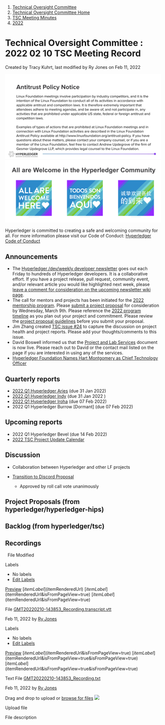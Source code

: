 1. [Technical Oversight Committee](index.html)
2. [Technical Oversight Committee Home](Technical-Oversight-Committee-Home_21430274.html)
3. [TSC Meeting Minutes](TSC-Meeting-Minutes_21448544.html)
4. [2022](2022_21443639.html)

# Technical Oversight Committee : 2022 02 10 TSC Meeting Record

Created by Tracy Kuhrt, last modified by Ry Jones on Feb 11, 2022

![](attachments/21431877/21448548.png?height=250) ![](attachments/21431877/21448549.png?height=250)

Hyperledger is committed to creating a safe and welcoming community for all. For more information please visit our Code of Conduct: [Hyperledger Code of Conduct](https://lf-hyperledger.atlassian.net/wiki/spaces/HYP/pages/19595281/Hyperledger+Code+of+Conduct)

## Announcements

- The [Hyperledger /dev/weekly developer newsletter](https://lf-hyperledger.atlassian.net/wiki/pages/viewpage.action?pageId=17170445) goes out each Friday to hundreds of Hyperledger developers. It is a collaborative effort. If you have a project release, pull request, community event, and/or relevant article you would like highlighted next week, please [leave a comment for consideration on the upcoming newsletter wiki page](https://lf-hyperledger.atlassian.net/wiki/display/DR/2021).
- The call for mentors and projects has been initiated for the [2022 mentorship program](https://lf-hyperledger.atlassian.net/wiki/display/INTERN/Hyperledger+Mentorship+Program). Please [submit a project proposal](https://urldefense.proofpoint.com/v2/url?u=https-3A__t.sidekickopen84.com_s3t_c_5_f18dQhb0S7kF8cFn5ZW2fM7zX59hl3kW7-5Fk2841CXdp3MQ0px0sgg60W2dykcw1N11BN101-3Fte-3DW3R5hFj4cm2zwW4mCW9m1JzD9KW3K8Qtm3H5H7jW1JDwVN1LwtnBW45RjbS1Ljbb0W2xNZx32RKhpvW43Wh6s3T22RjF49PGqpW2Q91-26si-3D8000000006060583-26pi-3D8e78e345-2D539f-2D4ab7-2D9e53-2D2a76fe6adee1&d=DwMFaQ&c=eIGjsITfXP_y-DLLX0uEHXJvU8nOHrUK8IrwNKOtkVU&r=46Gq2JsrKjz7lzw-Mo4YOlkRYCh3Q-QEV6JUy9ce_zI&m=VGCaXtfKqfc_qZjXKZP6CD9RuuDbeSDHfuMdqYmg-De0ZpjLZ194X_2T7h_qxPk1&s=PgeejW9hGTCjP_Y4YKrAsKUoV61zfyKQg8vB6Sl5e0o&e=) for consideration by Wednesday, March 9th. Please reference the [2022 program timeline](https://urldefense.proofpoint.com/v2/url?u=https-3A__t.sidekickopen84.com_s3t_c_5_f18dQhb0S7kF8cFn5ZW2fM7zX59hl3kW7-5Fk2841CXdp3MQ0px0sgg60W2dykcw1N11BN101-3Fte-3DW3R5hFj4cm2zwW4mCW9m1JzD9KW3K8Qtm3H5H7jW1JDwVN1LwtnBW45RjbS1Ljbb0W2xNZwS2F-5FVymW49NpyP3P0vRyW3K78gZ49Rk7wW45CHpD3P5VwLW1G9tDj1SgQb7W3P5VwL34yNLhf3ZWVWtP3-26si-3D8000000006060583-26pi-3D8e78e345-2D539f-2D4ab7-2D9e53-2D2a76fe6adee1&d=DwMFaQ&c=eIGjsITfXP_y-DLLX0uEHXJvU8nOHrUK8IrwNKOtkVU&r=46Gq2JsrKjz7lzw-Mo4YOlkRYCh3Q-QEV6JUy9ce_zI&m=VGCaXtfKqfc_qZjXKZP6CD9RuuDbeSDHfuMdqYmg-De0ZpjLZ194X_2T7h_qxPk1&s=4USjT4Z4AZNnGMGb-ZPDhCsFbaY7BjckVkLrjDXuOq0&e=) as you plan out your project and commitment. Please review the [project proposal guidelines](https://urldefense.proofpoint.com/v2/url?u=https-3A__t.sidekickopen84.com_s3t_c_5_f18dQhb0S7kF8cFn5ZW2fM7zX59hl3kW7-5Fk2841CXdp3MQ0px0sgg60W2dykcw1N11BN101-3Fte-3DW3R5hFj4cm2zwW4mCW9m1JzD9KW3K8Qtm3H5H7jW1JDwVN1LwtnBW45RjbS1Ljbb0W2xNZx32YLl8PW3K2B1N2YLl8Wf43WH0R04-26si-3D8000000006060583-26pi-3D8e78e345-2D539f-2D4ab7-2D9e53-2D2a76fe6adee1&d=DwMFaQ&c=eIGjsITfXP_y-DLLX0uEHXJvU8nOHrUK8IrwNKOtkVU&r=46Gq2JsrKjz7lzw-Mo4YOlkRYCh3Q-QEV6JUy9ce_zI&m=VGCaXtfKqfc_qZjXKZP6CD9RuuDbeSDHfuMdqYmg-De0ZpjLZ194X_2T7h_qxPk1&s=HmL6tQKvjiOS40O4wO032WEI3Z1nA9sEiqu470yixJ0&e=) before you submit your proposal.
- Jim Zhang created [TSC issue #24](https://github.com/hyperledger/tsc/issues/24) to capture the discussion on project health and project reports. Please add your thoughts/comments to this issue.
- David Boswell informed us that the [Project and Lab Services](https://lf-hyperledger.atlassian.net/wiki/spaces/HYP/pages/19595340/Project+and+Lab+Services) document is now live. Please reach out to David or the contact mail listed on the page if you are interested in using any of the services.
- [Hyperledger Foundation Names Hart Montgomery as Chief Technology Officer](https://www.hyperledger.org/announcements/2022/02/09/hyperledger-foundation-names-hart-montgomery-as-chief-technology-officer)

## Quarterly reports

- [2022 Q1 Hyperledger Aries](2022-Q1-Hyperledger-Aries_21443881.html) (due 31 Jan 2022)
- [2022 Q1 Hyperledger Indy](2022-Q1-Hyperledger-Indy_21443893.html) (due 31 Jan 2022 )
- [2022 Q1 Hyperledger Iroha](2022-Q1-Hyperledger-Iroha_21430683.html) (due 07 Feb 2022)
- 2022 Q1 Hyperledger Burrow \[Dormant] (due 07 Feb 2022)

## Upcoming reports

- 2022 Q1 Hyperledger Bevel (due 14 Feb 2022)
- [2022 TSC Project Update Calendar](https://lf-hyperledger.atlassian.net/wiki/display/TSC/2022+TSC+Project+Update+Calendar)

## Discussion

- Collaboration between Hyperledger and other LF projects
- [Transition to Discord Proposal](https://lf-hyperledger.atlassian.net/wiki/spaces/TF/pages/20873814/Transition+to+Discord+Proposal)
  
  - Approved by roll call vote unanimously

## Project Proposals (from hyperledger/hyperledger-hips)

## Backlog (from hyperledger/tsc)

## Recordings

  File Modified

Labels

- No labels
- [Edit Labels](# "Edit Labels")

[Preview]() [$itemLabel]($itemRenderedUrl) [$itemLabel]($itemRenderedUrl&isFromPageView=true) [$itemLabel]($itemRenderedUrl&isFromPageView=true)

File [GMT20220210-143853\_Recording.transcript.vtt](attachments/21443924/21455577.vtt "Download")

Feb 11, 2022 by [Ry Jones](/wiki/people/557058:078cecfc-fb17-4d9a-8759-b5b74efa6850)

Labels

- No labels
- [Edit Labels](# "Edit Labels")

[Preview]() [$itemLabel]($itemRenderedUrl&isFromPageView=true) [$itemLabel]($itemRenderedUrl&isFromPageView=true&isFromPageView=true) [$itemLabel]($itemRenderedUrl&isFromPageView=true&isFromPageView=true)

Text File [GMT20220210-143853\_Recording.txt](attachments/21443924/21455578.txt "Download")

Feb 11, 2022 by [Ry Jones](/wiki/people/557058:078cecfc-fb17-4d9a-8759-b5b74efa6850)

Drag and drop to upload or [browse for files]() ![](images/icons/wait.gif)

Upload file

File description
